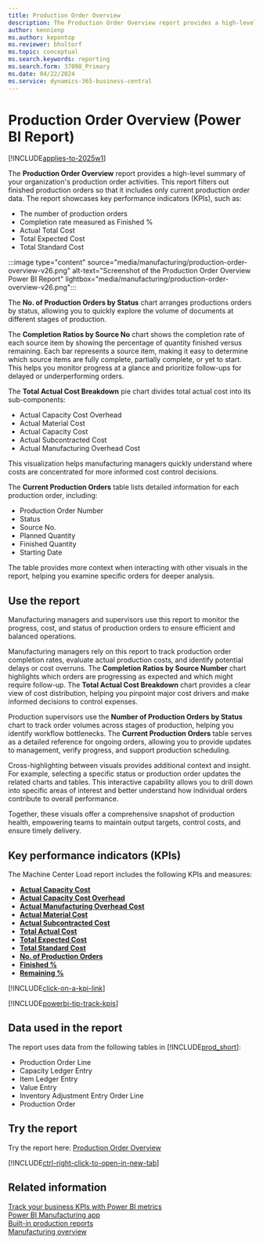 ```yaml
---
title: Production Order Overview
description: The Production Order Overview report provides a high-level summary of your organization's production order activities.
author: kennienp
ms.author: kepontop
ms.reviewer: bholtorf
ms.topic: conceptual
ms.search.keywords: reporting
ms.search.form: 37098_Primary
ms.date: 04/22/2024
ms.service: dynamics-365-business-central
---
```


# Production Order Overview (Power BI Report)

[!INCLUDE[applies-to-2025w1](includes/applies-to-2025w1.md)]

The **Production Order Overview** report provides a high-level summary of your organization's production order activities. This report filters out finished production orders so that it includes only current production order data. The report showcases key performance indicators (KPIs), such as:

- The number of production orders
- Completion rate measured as Finished %
- Actual Total Cost
- Total Expected Cost
- Total Standard Cost

:::image type="content" source="media/manufacturing/production-order-overview-v26.png" alt-text="Screenshot of the Production Order Overview Power BI Report" lightbox="media/manufacturing/production-order-overview-v26.png":::

The **No. of Production Orders by Status** chart arranges productions orders by status, allowing you to quickly explore the volume of documents at different stages of production.

The **Completion Ratios by Source No** chart shows the completion rate of each source item by showing the percentage of quantity finished versus remaining. Each bar represents a source item, making it easy to determine which source items are fully complete, partially complete, or yet to start. This helps you monitor progress at a glance and prioritize follow-ups for delayed or underperforming orders.

The **Total Actual Cost Breakdown** pie chart divides total actual cost into its sub-components:

- Actual Capacity Cost Overhead
- Actual Material Cost
- Actual Capacity Cost
- Actual Subcontracted Cost
- Actual Manufacturing Overhead Cost

This visualization helps manufacturing managers quickly understand where costs are concentrated for more informed cost control decisions.

The **Current Production Orders** table lists detailed information for each production order, including: 

- Production Order Number
- Status
- Source No.
- Planned Quantity
- Finished Quantity
- Starting Date

The table provides more context when interacting with other visuals in the report, helping you examine specific orders for deeper analysis.

## Use the report

Manufacturing managers and supervisors use this report to monitor the progress, cost, and status of production orders to ensure efficient and balanced operations.

Manufacturing managers rely on this report to track production order completion rates, evaluate actual production costs, and identify potential delays or cost overruns. The **Completion Ratios by Source Number** chart highlights which orders are progressing as expected and which might require follow-up. The **Total Actual Cost Breakdown** chart provides a clear view of cost distribution, helping you pinpoint major cost drivers and make informed decisions to control expenses.

Production supervisors use the **Number of Production Orders by Status** chart to track order volumes across stages of production, helping you identify workflow bottlenecks. The **Current Production Orders** table serves as a detailed reference for ongoing orders, allowing you to provide updates to management, verify progress, and support production scheduling.

Cross-highlighting between visuals provides additional context and insight. For example, selecting a specific status or production order updates the related charts and tables. This interactive capability allows you to drill down into specific areas of interest and better understand how individual orders contribute to overall performance.

Together, these visuals offer a comprehensive snapshot of production health, empowering teams to maintain output targets, control costs, and ensure timely delivery.

## Key performance indicators (KPIs)

The Machine Center Load report includes the following KPIs and measures:

- [**Actual Capacity Cost**](manufacturing-powerbi-kpis.md#actual-capacity-cost)
- [**Actual Capacity Cost Overhead**](manufacturing-powerbi-kpis.md#actual-capacity-overhead-cost)
- [**Actual Manufacturing Overhead Cost**](manufacturing-powerbi-kpis.md#actual-manufacturing-overhead-cost)
- [**Actual Material Cost**](manufacturing-powerbi-kpis.md#actual-material-cost)
- [**Actual Subcontracted Cost**](manufacturing-powerbi-kpis.md#actual-subcontracted-cost)
- [**Total Actual Cost**](manufacturing-powerbi-kpis.md#total-actual-cost)
- [**Total Expected Cost**](manufacturing-powerbi-kpis.md#total-expected-cost)
- [**Total Standard Cost**](manufacturing-powerbi-kpis.md#total-standard-cost)
- [**No. of Production Orders**](manufacturing-powerbi-kpis.md#no-of-production-orders)
- [**Finished %**](manufacturing-powerbi-kpis.md#finished-percent)
- [**Remaining %**](manufacturing-powerbi-kpis.md#remaining-percent)

[!INCLUDE[click-on-a-kpi-link](includes/click-on-a-kpi-link.md)]

[!INCLUDE[powerbi-tip-track-kpis](includes/powerbi-tip-track-kpis.md)]

## Data used in the report

The report uses data from the following tables in [!INCLUDE[prod_short](includes/prod_short.md)]:

- Production Order Line
- Capacity Ledger Entry
- Item Ledger Entry
- Value Entry
- Inventory Adjustment Entry Order Line
- Production Order
  
## Try the report

Try the report here: [Production Order Overview](https://businesscentral.dynamics.com?page=37098)

[!INCLUDE[ctrl-right-click-to-open-in-new-tab](includes/ctrl-right-click-to-open-in-new-tab.md)]

## Related information

[Track your business KPIs with Power BI metrics](track-kpis-with-power-bi-metrics.md)  
[Power BI Manufacturing app](manufacturing-powerbi-app.md)  
[Built-in production reports](production-reports.md)  
[Manufacturing overview](production-manage-manufacturing.md)
